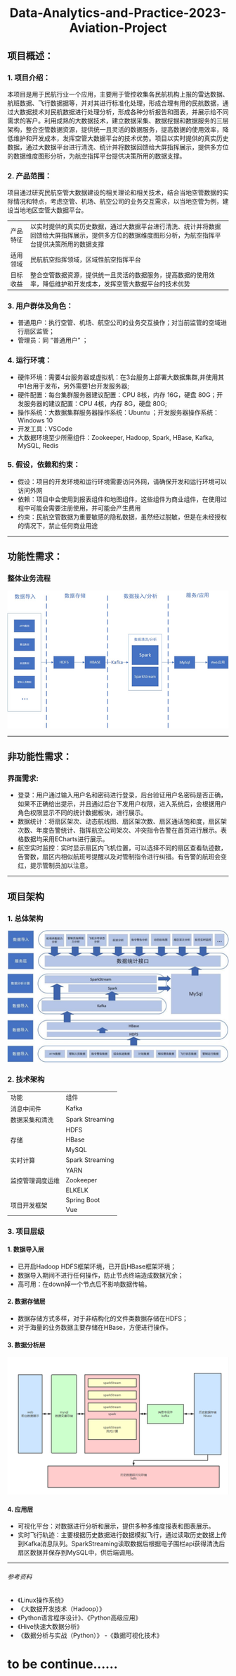 # <center>Data-Analytics-and-Practice-2023-Aviation-Project<center>
## 项目概述：
### 1. 项目介绍：  
本项目是用于民航行业一个应用，主要用于管控收集各民航机构上报的雷达数据、航班数据、飞行数据据等，并对其进行标准化处理，形成合理有用的民航数据，通过大数据技术对民航数据进行处理分析，形成各种分析报告和图表，并展示给不同需求的客户。利用成熟的大数据技术，建立数据采集、数据挖掘和数据服务的三层架构，整合空管数据资源，提供统一且灵活的数据服务，提高数据的使用效率，降低维护和开发成本，发挥空管大数据平台的技术优势。项目以实时提供的真实历史数据，通过大数据平台进行清洗、统计并将数据回馈给大屏指挥展示，提供多方位的数据维度图形分析，为航空指挥平台提供决策所用的数据支撑。

### 2. 产品范围：
项目通过研究民航空管大数据建设的相关理论和相关技术，结合当地空管数据的实际情况和特点，考虑空管、机场、航空公司的业务交互需求，以当地空管为例，建设当地地区空管大数据平台。
<table>
    <tr>
        <td>产品特征</td> 
        <td>以实时提供的真实历史数据，通过大数据平台进行清洗、统计并将数据回馈给大屏指挥展示，提供多方位的数据维度图形分析，为航空指挥平台提供决策所用的数据支撑</td> 
   </tr>
    <tr>
  		<td>适用领域</td> 
        <td>民航航空指挥领域，区域性航空指挥平台</td> 
    </tr>
    <tr>
        <td>目标收益</td> 
        <td>整合空管数据资源，提供统一且灵活的数据服务，提高数据的使用效率，降低维护和开发成本，发挥空管大数据平台的技术优势</td> 
    </tr>
</table>

### 3. 用户群体及角色：
- 普通用户：执行空管、机场、航空公司的业务交互操作；对当前监管的空域进行扇区监管；
- 管理员：同 “普通用户” ；

### 4. 运行环境： 
- 硬件环境：需要4台服务器或虚拟机：在3台服务上部署大数据集群,并使用其中1台用于发布，另外需要1台开发服务器;
- 硬件配置：每台集群服务器建议配置：CPU 8核，内存 16G，硬盘 80G；开发服务器的建议配置：CPU 4核，内存 8G，硬盘 80G;
- 操作系统：大数据集群服务器操作系统：Ubuntu ；开发服务器操作系统：Windows 10 
- 开发工具：VSCode
- 大数据环境至少所需组件：Zookeeper, Hadoop, Spark, HBase, Kafka, MySQL, Redis

### 5. 假设，依赖和约束：
- 假设：项目的开发环境和运行环境需要访问外网，请确保开发和运行环境可以访问外网
- 依赖：项目中会使用到报表组件和地图组件，这些组件为商业组件，在使用过程中可能会需要注册使用，并可能会产生费用
- 约束：民航空管数据为重要敏感的隐私数据，虽然经过脱敏，但是在未经授权的情况下，禁止任何商业用途

---

## 功能性需求：
### 整体业务流程
![alt text](./流程.png)

---

## 非功能性需求：
### 界面需求:
- 登录：用户通过输入用户名和密码进行登录，后台验证用户名密码是否正确，如果不正确给出提示，并且通过后台下发用户权限，进入系统后，会根据用户角色权限显示不同的统计数据板块，进行展示。
- 数据统计：将扇区架次、动态航线图、扇区架次数、扇区通话饱和度，扇区架次数、年度告警统计、指挥航空公司架次、冲突指令告警在首页进行展示。表格数据均采用ECharts进行展示。
- 航空实时监控：实时显示扇区内飞机位置，可以选择不同的扇区查看轨迹数，告警数，扇区内相似航班号提醒以及对管制指令进行纠错。有告警的航班会变红，提示管制员加以注意。

---

## 项目架构
### 1. 总体架构
![alt text](./Architecture.jpg)
### 2. 技术架构
<table>
    <tr>
        <td>功能</td> 
        <td>组件</td> 
    </tr>
    <tr>
        <td>消息中间件</td> 
        <td>Kafka</td> 
    </tr>
    <tr>
        <td>数据采集和清洗</td> 
        <td>Spark Streaming</td> 
    </tr>
    <tr>
        <td rowspan="3">存储</td>    
        <td >HDFS</td>
    </tr>
    <tr>
        <td >HBase</td>  
    </tr>
    <tr>
        <td >MySQL</td>  
    </tr>
    <tr>
        <td>实时计算</td> 
        <td>Spark Streaming</td> 
    </tr>
    <tr>
        <td rowspan="3">监控管理调度运维</td>    
        <td >YARN</td>
    </tr>
    <tr>
        <td >Zookeeper</td>  
    </tr>
    <tr>
        <td >ELKELK</td>  
    </tr>
    <tr>
        <td rowspan="2">项目开发框架</td>    
        <td >Spring Boot</td>
    </tr>
    <tr>
        <td >Vue</td>  
    </tr>
</table>

### 3. 项目层级
#### 1. 数据导入层
- 已开启Hadoop HDFS框架环境，已开启HBase框架环境；
- 数据导入期间不进行任何操作，防止节点终端造成数据冗余；
- 高可用：在down掉一个节点后不影响数据传输。
#### 2. 数据存储层
- 数据存储方式多样，对于非结构化的文件类数据存储在HDFS；
- 对于海量的业务数据主要存储在HBase，方便进行操作。
#### 3. 数据分析层
![alt text](./数据分析.png)
#### 4. 应用层
- 可视化平台：对数据进行分析和展示，提供多种多维度报表和图表展示。
- 实时飞行轨迹：主要根据历史数据进行数据模拟飞行，通过读取历史数据上传到Kafka消息队列。SparkStreaming读取数据后根据电子围栏api获得清洗后扇区数据并保存到MySQL中，供后端调用。







---
###### 参考资料
- 《Linux操作系统》
- 《大数据开发技术（Hadoop）》
- 《Python语言程序设计》、《Python高级应用》
- 《Hive快速大数据分析》
- 《数据分析与实战（Python）》
-《数据可视化技术》
# to be continue......